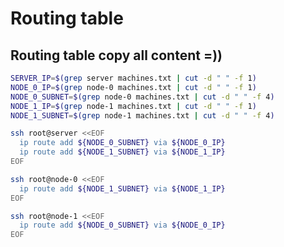 # Routing table
## Routing table copy all content =))
```bash
SERVER_IP=$(grep server machines.txt | cut -d " " -f 1)
NODE_0_IP=$(grep node-0 machines.txt | cut -d " " -f 1)
NODE_0_SUBNET=$(grep node-0 machines.txt | cut -d " " -f 4)
NODE_1_IP=$(grep node-1 machines.txt | cut -d " " -f 1)
NODE_1_SUBNET=$(grep node-1 machines.txt | cut -d " " -f 4)
```

```bash
ssh root@server <<EOF
  ip route add ${NODE_0_SUBNET} via ${NODE_0_IP}
  ip route add ${NODE_1_SUBNET} via ${NODE_1_IP}
EOF
```
```bash
ssh root@node-0 <<EOF
  ip route add ${NODE_1_SUBNET} via ${NODE_1_IP}
EOF
```
```bash
ssh root@node-1 <<EOF
  ip route add ${NODE_0_SUBNET} via ${NODE_0_IP}
EOF
```